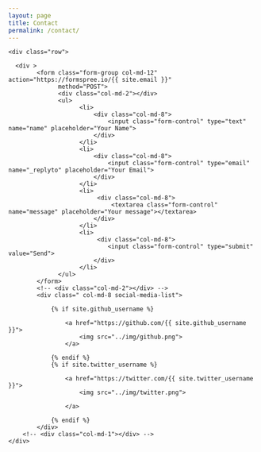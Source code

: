 ```yaml
---
layout: page
title: Contact
permalink: /contact/
---
```

<div class="wrapper">

    <div class="row">
    
      <div >
            <form class="form-group col-md-12" action="https://formspree.io/{{ site.email }}"
                  method="POST">
                  <div class="col-md-2"></div>
                  <ul>
                        <li>
                            <div class="col-md-8">
                                <input class="form-control" type="text" name="name" placeholder="Your Name">
                            </div>
                        </li>
                        <li>
                            <div class="col-md-8">
                                <input class="form-control" type="email" name="_replyto" placeholder="Your Email"> 
                            </div>  
                        </li>
                        <li>
                             <div class="col-md-8">
                                 <textarea class="form-control" name="message" placeholder="Your message"></textarea>
                            </div>
                        </li>
                        <li>
                             <div class="col-md-8">
                                <input class="form-control" type="submit" value="Send">
                            </div>
                        </li>
                  </ul>     
            </form>
            <!-- <div class="col-md-2"></div> -->
            <div class=" col-md-8 social-media-list">

                {% if site.github_username %}
        
                    <a href="https://github.com/{{ site.github_username }}">
                        <img src="../img/github.png">
                    </a>
              
                {% endif %}
                {% if site.twitter_username %}
                
                    <a href="https://twitter.com/{{ site.twitter_username }}">
                        <img src="../img/twitter.png">

                    </a>
            
                {% endif %}
            </div>
        <!-- <div class="col-md-1"></div> -->
    </div>
        
</div>